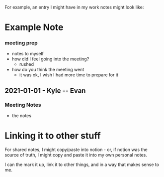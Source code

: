 For example, an entry I might have in my work notes might look like:

# Example Note

### meeting prep 
- notes to myself 
- how did I feel going into the meeting?
	- rushed
- how do you think the meeting went
	- it was ok, I wish I had more time to prepare for it


## 2021-01-01 - Kyle -- Evan 

### Meeting Notes
- the notes

# Linking it to other stuff

For shared notes, I might copy/paste into notion - or, if notion was the source of truth, I might copy and paste it into my own personal notes. 

I can the mark it up, link it to other things, and in a way that makes sense to me. 